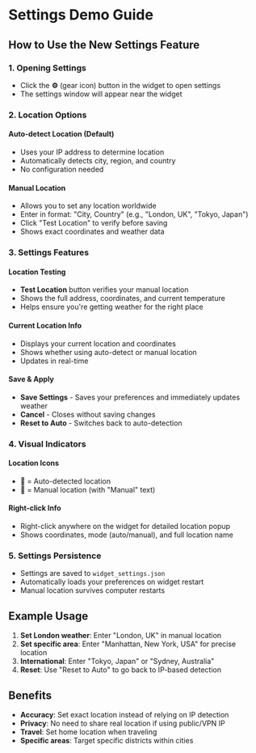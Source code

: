 # Settings Demo Guide

## How to Use the New Settings Feature

### 1. Opening Settings
- Click the **⚙** (gear icon) button in the widget to open settings
- The settings window will appear near the widget

### 2. Location Options

#### Auto-detect Location (Default)
- Uses your IP address to determine location
- Automatically detects city, region, and country
- No configuration needed

#### Manual Location
- Allows you to set any location worldwide
- Enter in format: "City, Country" (e.g., "London, UK", "Tokyo, Japan")
- Click "Test Location" to verify before saving
- Shows exact coordinates and weather data

### 3. Settings Features

#### Location Testing
- **Test Location** button verifies your manual location
- Shows the full address, coordinates, and current temperature
- Helps ensure you're getting weather for the right place

#### Current Location Info
- Displays your current location and coordinates
- Shows whether using auto-detect or manual location
- Updates in real-time

#### Save & Apply
- **Save Settings** - Saves your preferences and immediately updates weather
- **Cancel** - Closes without saving changes
- **Reset to Auto** - Switches back to auto-detection

### 4. Visual Indicators

#### Location Icons
- 📍 = Auto-detected location
- 📌 = Manual location (with "Manual" text)

#### Right-click Info
- Right-click anywhere on the widget for detailed location popup
- Shows coordinates, mode (auto/manual), and full location name

### 5. Settings Persistence
- Settings are saved to `widget_settings.json`
- Automatically loads your preferences on widget restart
- Manual location survives computer restarts

## Example Usage

1. **Set London weather**: Enter "London, UK" in manual location
2. **Set specific area**: Enter "Manhattan, New York, USA" for precise location
3. **International**: Enter "Tokyo, Japan" or "Sydney, Australia"
4. **Reset**: Use "Reset to Auto" to go back to IP-based detection

## Benefits

- **Accuracy**: Set exact location instead of relying on IP detection
- **Privacy**: No need to share real location if using public/VPN IP
- **Travel**: Set home location when traveling
- **Specific areas**: Target specific districts within cities

